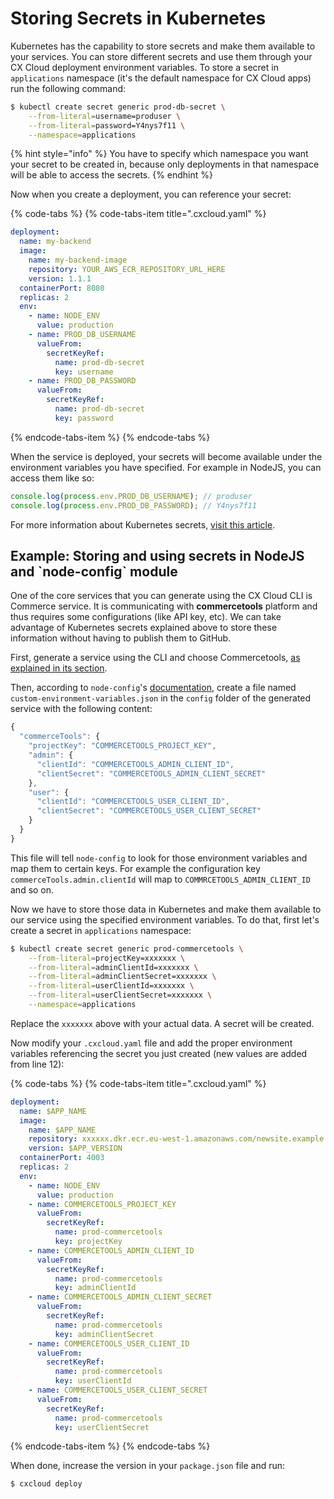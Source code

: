 # Storing Secrets in Kubernetes

Kubernetes has the capability to store secrets and make them available to your services. You can store different secrets and use them through your CX Cloud deployment environment variables. To store a secret in `applications` namespace \(it's the default namespace for CX Cloud apps\) run the following command:

```bash
$ kubectl create secret generic prod-db-secret \
    --from-literal=username=produser \
    --from-literal=password=Y4nys7f11 \
    --namespace=applications
```

{% hint style="info" %}
You have to specify which namespace you want your secret to be created in, because only deployments in that namespace will be able to access the secrets.
{% endhint %}

Now when you create a deployment, you can reference your secret:

{% code-tabs %}
{% code-tabs-item title=".cxcloud.yaml" %}
```yaml
deployment:
  name: my-backend
  image:
    name: my-backend-image
    repository: YOUR_AWS_ECR_REPOSITORY_URL_HERE
    version: 1.1.1
  containerPort: 8080
  replicas: 2
  env:
    - name: NODE_ENV
      value: production
    - name: PROD_DB_USERNAME
      valueFrom:
        secretKeyRef:
          name: prod-db-secret
          key: username
    - name: PROD_DB_PASSWORD
      valueFrom:
        secretKeyRef:
          name: prod-db-secret
          key: password
```
{% endcode-tabs-item %}
{% endcode-tabs %}

When the service is deployed, your secrets will become available under the environment variables you have specified. For example in NodeJS, you can access them like so:

```javascript
console.log(process.env.PROD_DB_USERNAME); // produser
console.log(process.env.PROD_DB_PASSWORD); // Y4nys7f11
```

For more information about Kubernetes secrets, [visit this article](https://kubernetes.io/docs/concepts/configuration/secret/).

## Example: Storing and using secrets in NodeJS and \`node-config\` module

One of the core services that you can generate using the CX Cloud CLI is Commerce service. It is communicating with **commercetools** platform and thus requires some configurations \(like API key, etc\). We can take advantage of Kubernetes secrets explained above to store these information without having to publish them to GitHub.

First, generate a service using the CLI and choose Commercetools, [as explained in its section]().

Then, according to `node-config`'s [documentation](https://github.com/lorenwest/node-config/wiki/Environment-Variables#custom-environment-variables), create a file named `custom-environment-variables.json` in the `config` folder of the generated service with the following content:

```javascript
{
  "commerceTools": {
    "projectKey": "COMMERCETOOLS_PROJECT_KEY",
    "admin": {
      "clientId": "COMMERCETOOLS_ADMIN_CLIENT_ID",
      "clientSecret": "COMMERCETOOLS_ADMIN_CLIENT_SECRET"
    },
    "user": {
      "clientId": "COMMERCETOOLS_USER_CLIENT_ID",
      "clientSecret": "COMMERCETOOLS_USER_CLIENT_SECRET"
    }
  }
}
```

This file will tell `node-config` to look for those environment variables and map them to certain keys. For example the configuration key `commerceTools.admin.clientId` will map to `COMMRCETOOLS_ADMIN_CLIENT_ID` and so on.

Now we have to store those data in Kubernetes and make them available to our service using the specified environment variables. To do that, first let's create a secret in `applications` namespace:

```bash
$ kubectl create secret generic prod-commercetools \
    --from-literal=projectKey=xxxxxxx \
    --from-literal=adminClientId=xxxxxxx \
    --from-literal=adminClientSecret=xxxxxxx \
    --from-literal=userClientId=xxxxxxx \
    --from-literal=userClientSecret=xxxxxxx \
    --namespace=applications
```

Replace the `xxxxxxx` above with your actual data. A secret will be created.

Now modify your `.cxcloud.yaml` file and add the proper environment variables referencing the secret you just created \(new values are added from line 12\):

{% code-tabs %}
{% code-tabs-item title=".cxcloud.yaml" %}
```yaml
deployment:
  name: $APP_NAME
  image:
    name: $APP_NAME
    repository: xxxxxx.dkr.ecr.eu-west-1.amazonaws.com/newsite.example.com
    version: $APP_VERSION
  containerPort: 4003
  replicas: 2
  env:
    - name: NODE_ENV
      value: production
    - name: COMMERCETOOLS_PROJECT_KEY
      valueFrom:
        secretKeyRef:
          name: prod-commercetools
          key: projectKey
    - name: COMMERCETOOLS_ADMIN_CLIENT_ID
      valueFrom:
        secretKeyRef:
          name: prod-commercetools
          key: adminClientId
    - name: COMMERCETOOLS_ADMIN_CLIENT_SECRET
      valueFrom:
        secretKeyRef:
          name: prod-commercetools
          key: adminClientSecret
    - name: COMMERCETOOLS_USER_CLIENT_ID
      valueFrom:
        secretKeyRef:
          name: prod-commercetools
          key: userClientId
    - name: COMMERCETOOLS_USER_CLIENT_SECRET
      valueFrom:
        secretKeyRef:
          name: prod-commercetools
          key: userClientSecret
```
{% endcode-tabs-item %}
{% endcode-tabs %}

When done, increase the version in your `package.json` file and run:

```bash
$ cxcloud deploy
```

